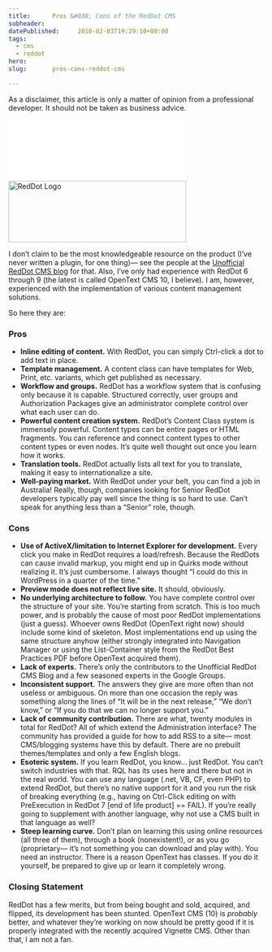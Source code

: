 ```yaml
---
title:      Pros &#038; Cons of the RedDot CMS
subheader:  
datePublished:     2010-02-03T19:29:10+00:00
tags:
  - cms
  - reddot
hero:       
slug:       pros-cons-reddot-cms

---
```



<p>As a disclaimer, this article is only a matter of opinion from a professional developer. It should not be taken as business advice.</p>
<p class="image"><img src="data:image/gif;base64,R0lGODdhAQABAPAAAP///wAAACwAAAAAAQABAEACAkQBADs=" data-lazy-type="image" data-lazy-src="http://davidosomething.com/content/uploads/reddot.png" alt="RedDot Logo" title="RedDot Logo" width="350" height="121" class="lazy lazy-hidden size-full wp-image-16" /><noscript><img src="http://davidosomething.com/content/uploads/reddot.png" alt="RedDot Logo" title="RedDot Logo" width="350" height="121" class="size-full wp-image-16" /></noscript></p>
<p>I don&#8217;t claim to be the most knowledgeable resource on the product (I&#8217;ve never written a plugin, for one thing)&mdash; see the people at the <a href="http://www.reddotcmsblog.com/">Unofficial RedDot CMS blog</a> for that. Also, I&#8217;ve only had experience with RedDot 6 through 9 (the latest is called OpenText CMS 10, I believe). I am, however, experienced with the implementation of various content management solutions. </p>
<p>So here they are:</p>
<h3>Pros</h3>
<ul>
<li><strong>Inline editing of content.</strong> With RedDot, you can simply Ctrl-click a dot to add text in place.</li>
<li><strong>Template management.</strong> A content class can have templates for Web, Print, etc. variants, which get published as necessary.</li>
<li><strong>Workflow and groups.</strong> RedDot has a workflow system that is confusing only because it is capable. Structured correctly, user groups and Authorization Packages give an administrator complete control over what each user can do.</li>
<li><strong>Powerful content creation system.</strong> RedDot&#8217;s Content Class system is immensely powerful. Content types can be entire pages or HTML fragments. You can reference and connect content types to other content types or even nodes. It&#8217;s quite well thought out once you learn how it works.</li>
<li><strong>Translation tools.</strong> RedDot actually lists all text for you to translate, making it easy to internationalize a site.</li>
<li><strong>Well-paying market.</strong> With RedDot under your belt, you can find a job in Australia! Really, though, companies looking for Senior RedDot developers typically pay well since the thing is so hard to use. Can&#8217;t speak for anything less than a &#8220;Senior&#8221; role, though.</li>
</ul>
<p><span id="more-15"></span></p>
<h3>Cons</h3>
<ul>
<li><strong>Use of ActiveX/limitation to Internet Explorer for development.</strong> Every click you make in RedDot requires a load/refresh. Because the RedDots can cause invalid markup, you might end up in Quirks mode without realizing it. It&#8217;s just cumbersome. I always thought &#8220;I could do this in WordPress in a quarter of the time.&#8221;</li>
<li><strong>Preview mode does not reflect live site.</strong> It should, obviously.</li>
<li><strong>No underlying architecture to follow.</strong> You have complete control over the structure of your site. You&#8217;re starting from scratch. This is too much power, and is probably the cause of most poor RedDot implementations (just a guess). Whoever owns RedDot (OpenText right now) should include some kind of skeleton. Most implementations end up using the same structure anyhow (either strongly integrated into Navigation Manager or using the List-Container style from the RedDot Best Practices PDF before OpenText acquired them).</li>
<li><strong>Lack of experts.</strong> There&#8217;s only the contributors to the Unofficial RedDot CMS Blog and a few seasoned experts in the Google Groups.</li>
<li><strong>Inconsistent support.</strong> The answers they give are more often than not useless or ambiguous. On more than one occasion the reply was something along the lines of &#8220;It will be in the next release,&#8221; &#8220;We don&#8217;t know,&#8221; or &#8220;If you do that we can no longer support you.&#8221;</li>
<li><strong>Lack of community contribution.</strong> There are what, twenty modules in total for RedDot? All of which extend the Administration interface? The community has provided a guide for how to add RSS to a site&mdash; most CMS/blogging systems have this by default. There are no prebuilt themes/templates and only a few English blogs.</li>
<li><strong>Esoteric system.</strong> If you learn RedDot, you know&#8230; just RedDot. You can&#8217;t switch industries with that. RQL has its uses here and there but not in the real world. You can use any language (.net, VB, CF, even PHP) to extend RedDot, but there&#8217;s no native support for it and you run the risk of breaking everything (e.g., having on Ctrl-Click editing on with PreExecution in RedDot 7 [end of life product] == FAIL). If you&#8217;re really going to supplement with another language, why not use a CMS built in that language as well?</li>
<li><strong>Steep learning curve.</strong> Don&#8217;t plan on learning this using online resources (all three of them), through a book (nonexistent!), or as you go (proprietary&mdash; it&#8217;s not something you can download and play with). You need an instructor. There is a reason OpenText has classes. If you do it yourself, be prepared to give up or learn it completely wrong.</li>
</ul>
<h3>Closing Statement</h3>
<p>RedDot has a few merits, but from being bought and sold, acquired, and flipped, its development has been stunted. OpenText CMS (10) is <em>probably</em> better, and whatever they&#8217;re working on now should be pretty good if it is properly integrated with the recently acquired Vignette CMS. Other than that, I am not a fan.</p>

